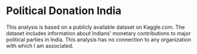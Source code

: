 # Political Donation India
This analysis is based on a publicly available dataset on Kaggle.com. The dataset includes information about Indians' monetary contributions to major political parties in India. This analysis has no connection to any organization with which I am associated.
